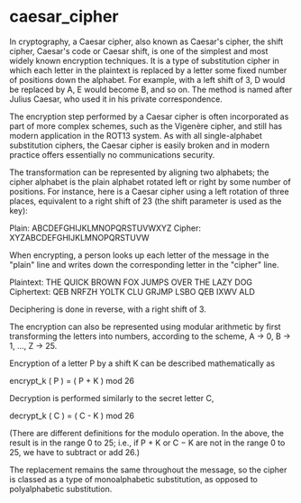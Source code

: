 # caesar_cipher

In cryptography, a Caesar cipher, also known as Caesar's cipher, the shift cipher, Caesar's code or Caesar shift,
is one of the simplest and most widely known encryption techniques. 
It is a type of substitution cipher in which each letter in the plaintext is replaced by a letter some fixed number
of positions down the alphabet. For example, with a left shift of 3, D would be replaced by A, E would become B,
and so on. The method is named after Julius Caesar, who used it in his private correspondence.

The encryption step performed by a Caesar cipher is often incorporated as part of more complex schemes, such as the
Vigenère cipher, and still has modern application in the ROT13 system. As with all single-alphabet substitution
ciphers, the Caesar cipher is easily broken and in modern practice offers essentially no communications security.

The transformation can be represented by aligning two alphabets; the cipher alphabet is the plain alphabet rotated
left or right by some number of positions. For instance, here is a Caesar cipher using a left rotation of three
places, equivalent to a right shift of 23 (the shift parameter is used as the key):

Plain:    ABCDEFGHIJKLMNOPQRSTUVWXYZ
Cipher:   XYZABCDEFGHIJKLMNOPQRSTUVW

When encrypting, a person looks up each letter of the message in the "plain" line and writes down the corresponding
letter in the "cipher" line.

Plaintext:  THE QUICK BROWN FOX JUMPS OVER THE LAZY DOG
Ciphertext: QEB NRFZH YOLTK CLU GRJMP LSBO QEB IXWV ALD

Deciphering is done in reverse, with a right shift of 3.

The encryption can also be represented using modular arithmetic by first transforming the letters into numbers,
according to the scheme, A → 0, B → 1, ..., Z → 25.

Encryption of a letter P by a shift K can be described mathematically as

encrypt_k ( P ) = ( P + K ) mod 26

Decryption is performed similarly to the secret letter C,

decrypt_k ( C ) = ( C - K ) mod 26 


(There are different definitions for the modulo operation. In the above, the result is in the range 0 to 25; i.e., 
if P + K or C − K are not in the range 0 to 25, we have to subtract or add 26.)

The replacement remains the same throughout the message, so the cipher is classed as a type of monoalphabetic
substitution, as opposed to polyalphabetic substitution. 
